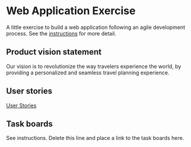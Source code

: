 # Web Application Exercise

A little exercise to build a web application following an agile development process. See the [instructions](instructions.md) for more detail.

## Product vision statement

Our vision is to revolutionize the way travelers experience the world, by providing a personalized and seamless travel planning experience. 

## User stories

[User Stories](https://github.com/software-students-fall2023/2-web-app-exercise-stuytown/issues)
## Task boards

See instructions. Delete this line and place a link to the task boards here.
